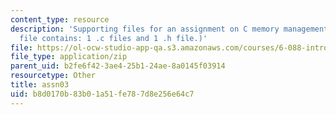 ```yaml
---
content_type: resource
description: 'Supporting files for an assignment on C memory management. (This ZIP
  file contains: 1 .c files and 1 .h file.)'
file: https://ol-ocw-studio-app-qa.s3.amazonaws.com/courses/6-088-introduction-to-c-memory-management-and-c-object-oriented-programming-january-iap-2010/b8d0170b83b01a51fe787d8e256e64c7_assn03.zip
file_type: application/zip
parent_uid: b2fe6f42-3ae4-25b1-24ae-8a0145f03914
resourcetype: Other
title: assn03
uid: b8d0170b-83b0-1a51-fe78-7d8e256e64c7
---
```

